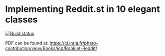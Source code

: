 # Implementing Reddit.st in 10 elegant classes

[![Build status][badge]][travis]

[travis]: https://travis-ci.org/SquareBracketAssociates/Booklet-Reddit
[badge]: https://travis-ci.org/SquareBracketAssociates/Booklet-Reddit.svg?branch=master

PDF can be found at: https://ci.inria.fr/pharo-contribution/view/Books/job/Booklet-Reddit/
